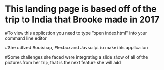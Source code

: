 # This landing page is based off of the trip to India that Brooke made in 2017

#To view this application you need to type "open index.html" into your command line editor 

#She utilized Bootstrap, Flexbox and Javscript to make this application

#Some challenges she faced were integrating a slide show of all of the pictures from her trip, that is the next feature she will add

